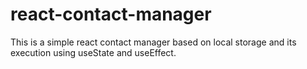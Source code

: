 # react-contact-manager
This is a simple react contact manager based on local storage and its execution using useState and useEffect.
